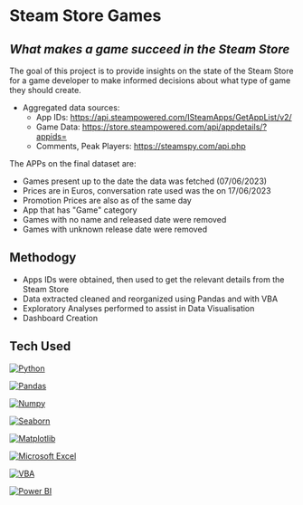 # Steam Store Games
## _What makes a game succeed in the Steam Store_

The goal of this project is to provide insights on the state of the Steam Store for a game developer to make informed decisions about what type of game they should create.


- Aggregated data sources:
  - App IDs: https://api.steampowered.com/ISteamApps/GetAppList/v2/
  - Game Data: https://store.steampowered.com/api/appdetails/?appids=
  - Comments, Peak Players: https://steamspy.com/api.php

The APPs on the final dataset are: 
- Games present up to the date the data was fetched (07/06/2023)
- Prices are in Euros, conversation rate used was the on 17/06/2023
- Promotion Prices are also as of the same day
- App that has "Game" category
- Games with no name and released date were removed
- Games with unknown release date were removed

## Methodogy

- Apps IDs were obtained, then used to get the relevant details from the Steam Store
- Data extracted cleaned and reorganized using Pandas and with VBA
- Exploratory Analyses performed to assist in Data Visualisation
- Dashboard Creation


## Tech Used

[![Python](https://user-images.githubusercontent.com/38763806/216325053-262b3623-2808-465d-b35b-37794be0d0e0.png)](https://www.python.org/) 

[![Pandas](https://user-images.githubusercontent.com/38763806/216390784-3a7a6275-c795-466f-aedd-a4d61be21d96.png)](https://pandas.pydata.org/)

[![Numpy](https://user-images.githubusercontent.com/38763806/216393011-b7879e35-c4ab-45ca-bb13-4330ba297c5d.png)](https://numpy.org/)

[![Seaborn](https://user-images.githubusercontent.com/38763806/216393329-01b8588e-238c-4f7b-83ce-5741f766e889.png)](https://seaborn.pydata.org/)

[![Matplotlib](https://user-images.githubusercontent.com/38763806/216395946-bcf5ef6e-0524-44b2-8a41-6eb47920501a.png)](https://matplotlib.org/)

[![Microsoft Excel](https://user-images.githubusercontent.com/38763806/216391933-98c1e138-27dc-4d61-89cb-fb25ba0a5e04.png)](https://www.microsoft.com/microsoft-365/excel)

[![VBA](https://user-images.githubusercontent.com/38763806/246666675-613c8acf-57b9-4340-b368-0483818e477a.png)](https://learn.microsoft.com/en-us/office/vba/library-reference/concepts/getting-started-with-vba-in-office)

[![Power BI](https://user-images.githubusercontent.com/38763806/216396186-e882a672-6296-48a5-a168-13f4c1dcb082.png)](https://powerbi.microsoft.com/)
